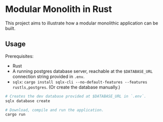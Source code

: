 # Modular Monolith in Rust

This project aims to illustrate how a modular monolithic application can be built.

## Usage

Prerequisites:
- Rust
- A running postgres database server, reachable at the `$DATABASE_URL` connection string provided in `.env`.
- `sqlx`: `cargo install sqlx-cli --no-default-features --features rustls,postgres`. (Or create the database manually.)

```sh
# Creates the dev database provided at $DATABASE_URL in `.env`.
sqlx database create 

# Download, compile and run the application.
cargo run
```
